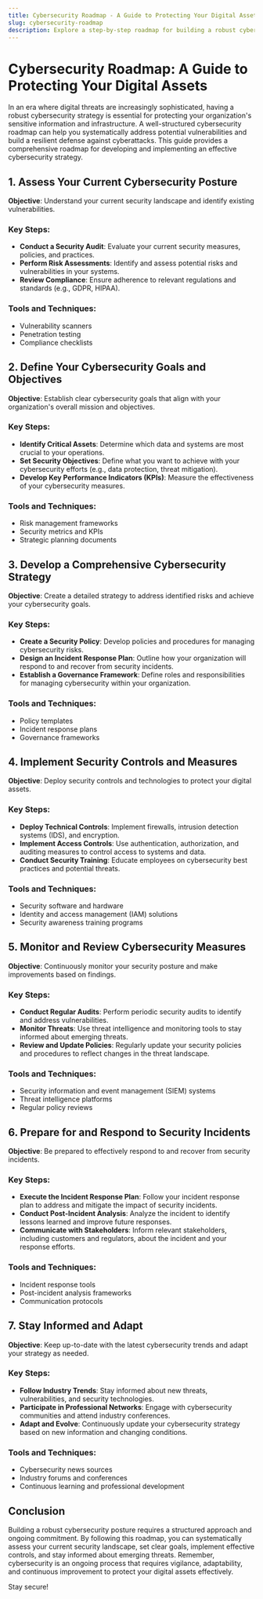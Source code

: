 ```yaml
---
title: Cybersecurity Roadmap - A Guide to Protecting Your Digital Assets
slug: cybersecurity-roadmap
description: Explore a step-by-step roadmap for building a robust cybersecurity strategy to safeguard your digital assets and protect against cyber threats.
---
```


# Cybersecurity Roadmap: A Guide to Protecting Your Digital Assets

In an era where digital threats are increasingly sophisticated, having a robust cybersecurity strategy is essential for protecting your organization's sensitive information and infrastructure. A well-structured cybersecurity roadmap can help you systematically address potential vulnerabilities and build a resilient defense against cyberattacks. This guide provides a comprehensive roadmap for developing and implementing an effective cybersecurity strategy.

## 1. Assess Your Current Cybersecurity Posture

**Objective**: Understand your current security landscape and identify existing vulnerabilities.

### Key Steps:

- **Conduct a Security Audit**: Evaluate your current security measures, policies, and practices.
- **Perform Risk Assessments**: Identify and assess potential risks and vulnerabilities in your systems.
- **Review Compliance**: Ensure adherence to relevant regulations and standards (e.g., GDPR, HIPAA).

### Tools and Techniques:

- Vulnerability scanners
- Penetration testing
- Compliance checklists

## 2. Define Your Cybersecurity Goals and Objectives

**Objective**: Establish clear cybersecurity goals that align with your organization's overall mission and objectives.

### Key Steps:

- **Identify Critical Assets**: Determine which data and systems are most crucial to your operations.
- **Set Security Objectives**: Define what you want to achieve with your cybersecurity efforts (e.g., data protection, threat mitigation).
- **Develop Key Performance Indicators (KPIs)**: Measure the effectiveness of your cybersecurity measures.

### Tools and Techniques:

- Risk management frameworks
- Security metrics and KPIs
- Strategic planning documents

## 3. Develop a Comprehensive Cybersecurity Strategy

**Objective**: Create a detailed strategy to address identified risks and achieve your cybersecurity goals.

### Key Steps:

- **Create a Security Policy**: Develop policies and procedures for managing cybersecurity risks.
- **Design an Incident Response Plan**: Outline how your organization will respond to and recover from security incidents.
- **Establish a Governance Framework**: Define roles and responsibilities for managing cybersecurity within your organization.

### Tools and Techniques:

- Policy templates
- Incident response plans
- Governance frameworks

## 4. Implement Security Controls and Measures

**Objective**: Deploy security controls and technologies to protect your digital assets.

### Key Steps:

- **Deploy Technical Controls**: Implement firewalls, intrusion detection systems (IDS), and encryption.
- **Implement Access Controls**: Use authentication, authorization, and auditing measures to control access to systems and data.
- **Conduct Security Training**: Educate employees on cybersecurity best practices and potential threats.

### Tools and Techniques:

- Security software and hardware
- Identity and access management (IAM) solutions
- Security awareness training programs

## 5. Monitor and Review Cybersecurity Measures

**Objective**: Continuously monitor your security posture and make improvements based on findings.

### Key Steps:

- **Conduct Regular Audits**: Perform periodic security audits to identify and address vulnerabilities.
- **Monitor Threats**: Use threat intelligence and monitoring tools to stay informed about emerging threats.
- **Review and Update Policies**: Regularly update your security policies and procedures to reflect changes in the threat landscape.

### Tools and Techniques:

- Security information and event management (SIEM) systems
- Threat intelligence platforms
- Regular policy reviews

## 6. Prepare for and Respond to Security Incidents

**Objective**: Be prepared to effectively respond to and recover from security incidents.

### Key Steps:

- **Execute the Incident Response Plan**: Follow your incident response plan to address and mitigate the impact of security incidents.
- **Conduct Post-Incident Analysis**: Analyze the incident to identify lessons learned and improve future responses.
- **Communicate with Stakeholders**: Inform relevant stakeholders, including customers and regulators, about the incident and your response efforts.

### Tools and Techniques:

- Incident response tools
- Post-incident analysis frameworks
- Communication protocols

## 7. Stay Informed and Adapt

**Objective**: Keep up-to-date with the latest cybersecurity trends and adapt your strategy as needed.

### Key Steps:

- **Follow Industry Trends**: Stay informed about new threats, vulnerabilities, and security technologies.
- **Participate in Professional Networks**: Engage with cybersecurity communities and attend industry conferences.
- **Adapt and Evolve**: Continuously update your cybersecurity strategy based on new information and changing conditions.

### Tools and Techniques:

- Cybersecurity news sources
- Industry forums and conferences
- Continuous learning and professional development

## Conclusion

Building a robust cybersecurity posture requires a structured approach and ongoing commitment. By following this roadmap, you can systematically assess your current security landscape, set clear goals, implement effective controls, and stay informed about emerging threats. Remember, cybersecurity is an ongoing process that requires vigilance, adaptability, and continuous improvement to protect your digital assets effectively.

Stay secure!

